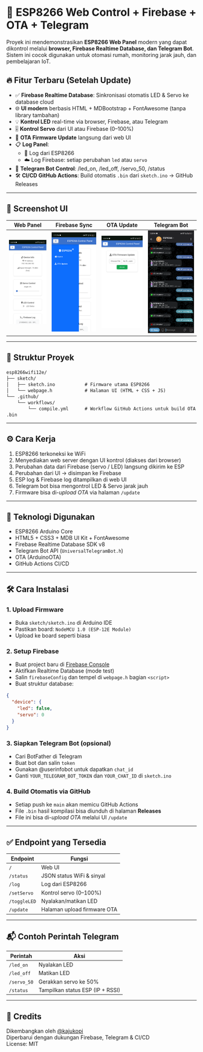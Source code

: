 # 🚀 ESP8266 Web Control + Firebase + OTA + Telegram

Proyek ini mendemonstrasikan **ESP8266 Web Panel** modern yang dapat dikontrol melalui **browser, Firebase Realtime Database, dan Telegram Bot**. Sistem ini cocok digunakan untuk otomasi rumah, monitoring jarak jauh, dan pembelajaran IoT.

## 🔥 Fitur Terbaru (Setelah Update)

- ✅ **Firebase Realtime Database**: Sinkronisasi otomatis LED & Servo ke database cloud
- 🌐 **UI modern** berbasis HTML + MDBootstrap + FontAwesome (tanpa library tambahan)
- 💡 **Kontrol LED** real-time via browser, Firebase, atau Telegram
- 🎚️ **Kontrol Servo** dari UI atau Firebase (0–100%)
- 🔄 **OTA Firmware Update** langsung dari web UI
- 📋 **Log Panel**:
  - 📡 Log dari ESP8266
  - ☁️ Log Firebase: setiap perubahan `led` atau `servo`
- 🤖 **Telegram Bot Control**: /led_on, /led_off, /servo_50, /status
- 🛠️ **CI/CD GitHub Actions**: Build otomatis `.bin` dari `sketch.ino` → GitHub Releases

---

## 📸 Screenshot UI

| Web Panel | Firebase Sync | OTA Update | Telegram Bot |
|-----------|----------------|-------------|---------------|
| ![Web UI](image/Screenshot_20250712-172525.png) | ![Firebase Log](image/Screenshot_20250712-172530.png) | ![OTA Update](image/Screenshot_20250712-172534.png) | ![Telegram Bot](image/Screenshot_20250712-172543.png) |

---

## 📁 Struktur Proyek

```
esp8266wifi12e/
├── sketch/
│   ├── sketch.ino           # Firmware utama ESP8266
│   └── webpage.h            # Halaman UI (HTML + CSS + JS)
└── .github/
    └── workflows/
        └── compile.yml      # Workflow GitHub Actions untuk build OTA .bin
```

---

## ⚙️ Cara Kerja

1. ESP8266 terkoneksi ke WiFi
2. Menyediakan web server dengan UI kontrol (diakses dari browser)
3. Perubahan data dari Firebase (servo / LED) langsung dikirim ke ESP
4. Perubahan dari UI → disimpan ke Firebase
5. ESP log & Firebase log ditampilkan di web UI
6. Telegram bot bisa mengontrol LED & Servo jarak jauh
7. Firmware bisa di-*upload OTA* via halaman `/update`

---

## 🧠 Teknologi Digunakan

- ESP8266 Arduino Core
- HTML5 + CSS3 + MDB UI Kit + FontAwesome
- Firebase Realtime Database SDK v8
- Telegram Bot API (`UniversalTelegramBot.h`)
- OTA (ArduinoOTA)
- GitHub Actions CI/CD

---

## 🛠️ Cara Instalasi

### 1. Upload Firmware
- Buka `sketch/sketch.ino` di Arduino IDE
- Pastikan board: `NodeMCU 1.0 (ESP-12E Module)`
- Upload ke board seperti biasa

### 2. Setup Firebase
- Buat project baru di [Firebase Console](https://console.firebase.google.com/)
- Aktifkan Realtime Database (mode test)
- Salin `firebaseConfig` dan tempel di `webpage.h` bagian `<script>`
- Buat struktur database:
```json
{
  "device": {
    "led": false,
    "servo": 0
  }
}
```

### 3. Siapkan Telegram Bot (opsional)
- Cari BotFather di Telegram
- Buat bot dan salin `token`
- Gunakan @userinfobot untuk dapatkan `chat_id`
- Ganti `YOUR_TELEGRAM_BOT_TOKEN` dan `YOUR_CHAT_ID` di `sketch.ino`

### 4. Build Otomatis via GitHub
- Setiap push ke `main` akan memicu GitHub Actions
- File `.bin` hasil kompilasi bisa diunduh di halaman **Releases**
- File ini bisa di-*upload OTA* melalui UI `/update`

---

## ✅ Endpoint yang Tersedia

| Endpoint       | Fungsi                           |
|----------------|----------------------------------|
| `/`            | Web UI                           |
| `/status`      | JSON status WiFi & sinyal        |
| `/log`         | Log dari ESP8266                 |
| `/setServo`    | Kontrol servo (0–100%)           |
| `/toggleLED`   | Nyalakan/matikan LED             |
| `/update`      | Halaman upload firmware OTA      |

---

## 📬 Contoh Perintah Telegram

| Perintah       | Aksi                             |
|----------------|----------------------------------|
| `/led_on`      | Nyalakan LED                     |
| `/led_off`     | Matikan LED                      |
| `/servo_50`    | Gerakkan servo ke 50%            |
| `/status`      | Tampilkan status ESP (IP + RSSI) |

---

## 🙌 Credits

Dikembangkan oleh [@kajukopi](https://github.com/kajukopi)  
Diperbarui dengan dukungan Firebase, Telegram & CI/CD  
License: MIT